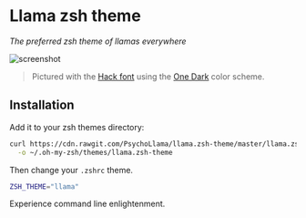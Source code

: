 # Llama zsh theme
*The preferred zsh theme of llamas everywhere*

![screenshot](https://cdn.rawgit.com/PsychoLlama/llama.zsh-theme/master/screenshot.png)

> Pictured with the [Hack font](http://sourcefoundry.org/hack/) using the [One Dark](https://github.com/joshdick/onedark.vim/) color scheme.

## Installation
Add it to your zsh themes directory:

```sh
curl https://cdn.rawgit.com/PsychoLlama/llama.zsh-theme/master/llama.zsh-theme\
  -o ~/.oh-my-zsh/themes/llama.zsh-theme
```

Then change your `.zshrc` theme.

```sh
ZSH_THEME="llama"
```

Experience command line enlightenment.

